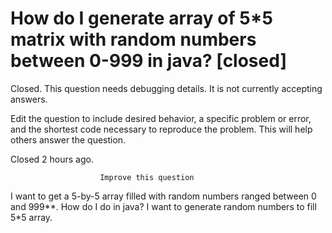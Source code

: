
# How do I generate array of 5*5 matrix with random numbers between 0-999 in java? [closed]







Closed. This question needs debugging details. It is not currently accepting answers.
                        
                    










 Edit the question to include desired behavior, a specific problem or error, and the shortest code necessary to reproduce the problem. This will help others answer the question.


Closed 2 hours ago.







                        Improve this question
                    



I want to get a 5-by-5 array filled with random numbers ranged between 0 and 999**. How do I do  in java?
I want to generate random numbers to fill 5*5 array.

        